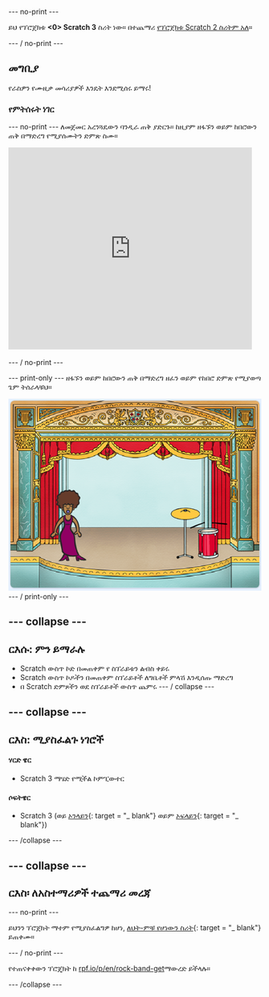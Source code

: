 \--- no-print \---

ይህ የፕሮጀክቱ **<0> Scratch 3** ስሪት ነው። በተጨማሪ [ የፕሮጀክቱ Scratch 2 ስሪትም አለ](https://projects.raspberrypi.org/en/projects/rock-band-scratch2)።

\--- / no-print \---

## መግቢያ

የራስዎን የሙዚቃ መሳሪያዎች እንዴት እንደሚሰሩ ይማሩ!

### የምትሰሩት ነገር

\--- no-print \--- ለመጀመር አረንጓዴውን ባንዲራ ጠቅ ያድርጉ። ከዚያም ዘፋኙን ወይም ከበሮውን ጠቅ በማድረግ የሚያሰሙትን ድምጽ ስሙ።

<div class="scratch-preview">
  <iframe allowtransparency="true" width="485" height="402" src="https://scratch.mit.edu/projects/embed/276872220/?autostart=false" frameborder="0" scrolling="no"></iframe>
</div>

\--- / no-print \---

\--- print-only \--- ዘፋኙን ወይም ከበሮውን ጠቅ በማድረግ ዘፈን ወይም የከበሮ ድምጽ የሚያወጣ ጌም ትሰራላቹህ። 

![የጌም ቅጽበታዊ ገጽ እይታ](images/demo.png) \--- / print-only \---

## \--- collapse \---

## ርእሱ: ምን ይማራሉ

+ Scratch ውስጥ ኮድ በመጠቀም የ ስፕራይቱን ልብስ ቀይሩ
+ Scratch ውስጥ ኮዶችን በመጠቀም ስፕራይቶች ለግቤቶች ምላሽ እንዲሰጡ ማድረግ
+ በ Scratch ድምጾችን ወደ ስፕራይቶች ውስጥ ጨምሩ \--- / collapse \---

## \--- collapse \---

## ርእስ: ሚያስፈልጉ ነገሮች

#### ሃርድ ዌር

+ Scratch 3 ማሄድ የሚችል ኮምፒውተር

#### ሶፍትዌር

+ Scratch 3 (ወይ [ኦንላይን](http://rpf.io/scratchon){: target = "_ blank"} ወይም [ኦፍላይን](http://rpf.io/scratchoff){: target = "_ blank"})

\--- /collapse \---

## \--- collapse \---

## ርእስ፡ ለአስተማሪዎች ተጨማሪ መረጃ

\--- no-print \---

ይህንን ፕሮጀክት ማተም የሚያስፈልግዎ ከሆነ, [ለህት-ምቹ የሆነውን ስሪት](https://projects.raspberrypi.org/en/projects/rock-band/print){: target = "_ blank"} ይጠቀሙ።

\--- / no-print \---

የተጠናቀቀውን ፕሮጄክት ከ [rpf.io/p/en/rock-band-get](http://rpf.io/p/en/rock-band-get)ማውረድ ይችላሉ።

\--- /collapse \---